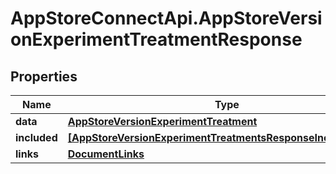 # AppStoreConnectApi.AppStoreVersionExperimentTreatmentResponse

## Properties

Name | Type | Description | Notes
------------ | ------------- | ------------- | -------------
**data** | [**AppStoreVersionExperimentTreatment**](AppStoreVersionExperimentTreatment.md) |  | 
**included** | [**[AppStoreVersionExperimentTreatmentsResponseIncludedInner]**](AppStoreVersionExperimentTreatmentsResponseIncludedInner.md) |  | [optional] 
**links** | [**DocumentLinks**](DocumentLinks.md) |  | 


